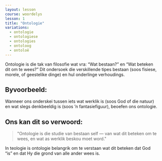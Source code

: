 ```yaml
---
layout: lesson
course: woordelys
lesson: 1
title: "Ontologie"
variations:
  - ontologie
  - ontologiese
  - ontologies
  - ontoloog
  - ontoloë
---
```


Ontologie is die tak van filosofie wat vra: “Wat bestaan?” en “Wat beteken dit om te wees?” Dit ondersoek die verskillende tipes bestaan (soos fisiese, morele, of geestelike dinge) en hul onderlinge verhoudings.

## Byvoorbeeld:

Wanneer ons onderskei tussen iets wat werklik is (soos God of die natuur) en wat slegs denkbeeldig is (soos ’n fantasiefiguur), beoefen ons ontologie.

## Ons kan dit so verwoord:

> "Ontologie is die studie van bestaan self — van wat dit beteken om te wees, en wat as werklik beskou moet word."

In teologie is ontologie belangrik om te verstaan wat dit beteken dat God “is” en dat Hy die grond van alle ander wees is.